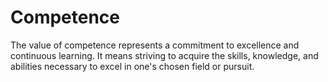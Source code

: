 # Competence

The value of competence represents a commitment to excellence and continuous learning. It means striving to acquire the skills, knowledge, and abilities necessary to excel in one's chosen field or pursuit.